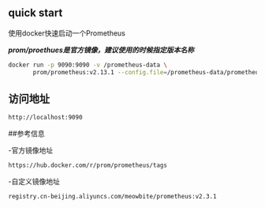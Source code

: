 ## quick start

使用docker快速启动一个Prometheus

***prom/proethues是官方镜像，建议使用的时候指定版本名称***

```bash
docker run -p 9090:9090 -v /prometheus-data \
       prom/prometheus:v2.13.1 --config.file=/prometheus-data/prometheus.yml
```

## 访问地址

```bash
http://localhost:9090
```

##参考信息

-官方镜像地址

```bash
https://hub.docker.com/r/prom/prometheus/tags

```

-自定义镜像地址

```bash
registry.cn-beijing.aliyuncs.com/meowbite/prometheus:v2.3.1
```